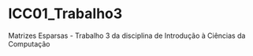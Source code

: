 # ICC01_Trabalho3
Matrizes Esparsas - Trabalho 3 da disciplina de Introdução à Ciências da Computação
